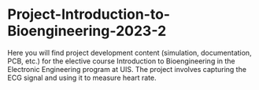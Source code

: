# Project-Introduction-to-Bioengineering-2023-2
Here you will find project development content (simulation, documentation, PCB, etc.) for the elective course Introduction to Bioengineering in the Electronic Engineering program at UIS.  The project involves capturing the ECG signal and using it to measure heart rate.
